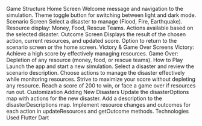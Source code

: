 Game Structure
  Home Screen
    Welcome message and navigation to the simulation.
    Theme toggle button for switching between light and dark mode.
  Scenario Screen
    Select a disaster to manage (Flood, Fire, Earthquake).
    Resource display: Money, Food, Rescue Teams.
    Actions available based on the selected disaster.
  Outcome Screen
    Displays the result of the chosen action, current resources, and updated score.
    Option to return to the scenario screen or the home screen.
    Victory & Game Over Screens
    Victory: Achieve a high score by effectively managing resources.
    Game Over: Depletion of any resource (money, food, or rescue teams).
  How to Play
    Launch the app and start a new simulation.
    Select a disaster and review the scenario description.
    Choose actions to manage the disaster effectively while monitoring resources.
    Strive to maximize your score without depleting any resource.
    Reach a score of 200 to win, or face a game over if resources run out.
  Customization
    Adding New Disasters
    Update the disasterOptions map with actions for the new disaster.
    Add a description to the disasterDescriptions map.
    Implement resource changes and outcomes for each action in updateResources and getOutcome methods.
  Technologies Used
    Flutter
    Dart
